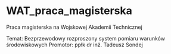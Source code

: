 # WAT_praca_magisterska
Praca magisterska na Wojskowej Akademii Technicznej

Temat: Bezprzewodowy rozproszony system pomiaru warunków środowiskowych 
Promotor: ppłk dr inż. Tadeusz Sondej 
